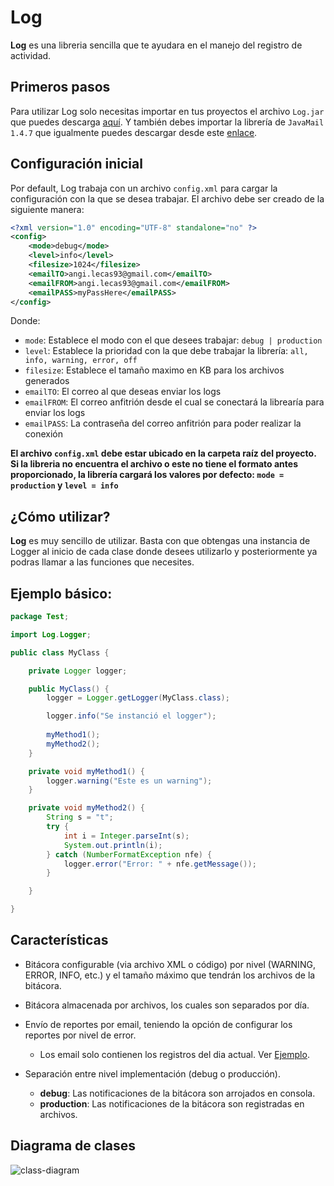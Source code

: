 # Log
**Log** es una libreria sencilla que te ayudara en el manejo del registro de actividad.

## Primeros pasos

Para utilizar Log solo necesitas importar en tus proyectos el archivo `Log.jar` que puedes descarga [aquí](https://drive.google.com/open?id=1tOjR6zdexpncdnSsdTiNvBCfdj13L7Bt). Y también debes importar la librería de `JavaMail 1.4.7` que igualmente puedes descargar desde este [enlace](https://mvnrepository.com/artifact/javax.mail/mail/1.4.7).

## Configuración inicial

Por default, Log trabaja con un archivo `config.xml` para cargar la configuración con la que se desea trabajar.
El archivo debe ser creado de la siguiente manera:
```xml
<?xml version="1.0" encoding="UTF-8" standalone="no" ?>
<config>
	<mode>debug</mode>
	<level>info</level>
	<filesize>1024</filesize>	
	<emailTO>angi.lecas93@gmail.com</emailTO>
	<emailFROM>angi.lecas93@gmail.com</emailFROM>
	<emailPASS>myPassHere</emailPASS>
</config>
```
Donde:
* `mode`: Establece el modo con el que desees trabajar: `debug | production`
* `level`: Establece la prioridad con la que debe trabajar la librería: `all, info, warning, error, off`
* `filesize`: Establece el tamaño maximo en KB para los archivos generados
* `emailTO`: El correo al que deseas enviar los logs
* `emailFROM`: El correo anfitrión desde el cual se conectará la librearía para enviar los logs
* `emailPASS`: La contraseña del correo anfitrión para poder realizar la conexión

**El archivo `config.xml` debe estar ubicado en la carpeta raíz del proyecto.**
**Si la libreria no encuentra el archivo o este no tiene el formato antes proporcionado, la librería cargará los valores por defecto: `mode = production` y `level = info`**

## ¿Cómo utilizar?

**Log** es muy sencillo de utilizar. Basta con que obtengas una instancia de Logger al inicio de cada clase donde desees utilizarlo y  posteriormente ya podras llamar a las funciones que necesites.

## Ejemplo básico:
```Java
package Test;

import Log.Logger;

public class MyClass {

	private Logger logger;

	public MyClass() {
		logger = Logger.getLogger(MyClass.class);

		logger.info("Se instanció el logger");
		
		myMethod1();
		myMethod2();
	}

	private void myMethod1() {
		logger.warning("Este es un warning");
	}

	private void myMethod2() {
		String s = "t";
		try {
			int i = Integer.parseInt(s);
			System.out.println(i);
		} catch (NumberFormatException nfe) {
			logger.error("Error: " + nfe.getMessage());
		}

	}

}
```

## Características

* Bitácora configurable (via archivo XML o código) por nivel (WARNING, ERROR, INFO, etc.) y el 
tamaño máximo que tendrán los archivos de la bitácora.

* Bitácora almacenada por archivos, los cuales son separados por 
día.

* Envío de reportes por email, teniendo la opción de configurar los reportes por nivel de error.
	* Los email solo contienen los registros del dia actual. Ver [Ejemplo](https://github.com/lecas93/Log/blob/master/src/Test/Main.java).

* Separación entre nivel implementación (debug o producción).
	* **debug**: Las notificaciones de la bitácora son arrojados en consola.
	* **production**:  Las notificaciones de la bitácora son registradas en archivos.

<!--
### Clase x
* Descripción:
* Dependencias: Dependencias con otras clases: <<Listar las asociaciones, nombre y descripción
* Atributos: Enumerarlas y adicionar el nombre, tipo, visibilidad, valor por omisión y descripción.
* Funciones: Enumerarlas y adicionar el nombre, listado de argumentos con su tipo, valor de retorno, visibilidad, si es función pública mencionar el servicio que esta implementando (componente e interface de salida) y descripción.
-->
	
## Diagrama de clases

![class-diagram](https://i.imgur.com/2OxSEQb.png)
